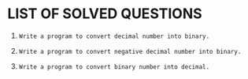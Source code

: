 # LIST OF SOLVED QUESTIONS

1.  
    ```
    Write a program to convert decimal number into binary.
    ```

2.  
    ```
    Write a program to convert negative decimal number into binary.
    ```
    
3.  
    ```
    Write a program to convert binary number into decimal.
    ```
   
